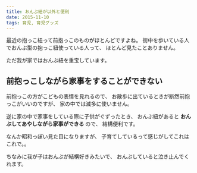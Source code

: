 ```yaml
---
title: おんぶ紐が以外と便利
date: 2015-11-10
tags: 育児, 育児グッズ
---
```


最近の抱っこ紐って前抱っこのものがほとんどですよね。
街中を歩いている人でおんぶ型の抱っこ紐使っている人って、
ほとんど見たことありません。

ただ我が家ではおんぶ紐を重宝しています。

## 前抱っこしながら家事をすることができない

前抱っこの方がこどもの表情を見れるので、
お散歩に出ているときが断然前抱っこがいいのですが、
家の中では滅多に使いません。

逆に家の中で家事をしている際に子供がぐずったとき、
おんぶ紐があると **おんぶしてあやしながら家事ができる** ので、
結構便利です。

なんか昭和っぽい見た目になりますが、
子育てしているって感じがしてこれはこれで。。

ちなみに我が子はおんぶが結構好きみたいで、
おんぶしていると泣き止んでくれます。
